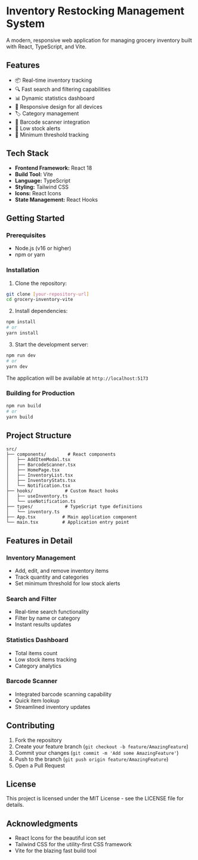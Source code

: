 # Inventory Restocking Management System

A modern, responsive web application for managing grocery inventory built with React, TypeScript, and Vite.

## Features

- 📦 Real-time inventory tracking
- 🔍 Fast search and filtering capabilities
- 📊 Dynamic statistics dashboard
- 📱 Responsive design for all devices
- 🏷️ Category management
- 📸 Barcode scanner integration
- 🚨 Low stock alerts
- 🎯 Minimum threshold tracking

## Tech Stack

- **Frontend Framework:** React 18
- **Build Tool:** Vite
- **Language:** TypeScript
- **Styling:** Tailwind CSS
- **Icons:** React Icons
- **State Management:** React Hooks

## Getting Started

### Prerequisites

- Node.js (v16 or higher)
- npm or yarn

### Installation

1. Clone the repository:

```bash
git clone [your-repository-url]
cd grocery-inventory-vite
```

2. Install dependencies:

```bash
npm install
# or
yarn install
```

3. Start the development server:

```bash
npm run dev
# or
yarn dev
```

The application will be available at `http://localhost:5173`

### Building for Production

```bash
npm run build
# or
yarn build
```

## Project Structure

```
src/
├── components/        # React components
│   ├── AddItemModal.tsx
│   ├── BarcodeScanner.tsx
│   ├── HomePage.tsx
│   ├── InventoryList.tsx
│   ├── InventoryStats.tsx
│   └── Notification.tsx
├── hooks/            # Custom React hooks
│   ├── useInventory.ts
│   └── useNotification.ts
├── types/            # TypeScript type definitions
│   └── inventory.ts
├── App.tsx          # Main application component
└── main.tsx         # Application entry point
```

## Features in Detail

### Inventory Management

- Add, edit, and remove inventory items
- Track quantity and categories
- Set minimum threshold for low stock alerts

### Search and Filter

- Real-time search functionality
- Filter by name or category
- Instant results updates

### Statistics Dashboard

- Total items count
- Low stock items tracking
- Category analytics

### Barcode Scanner

- Integrated barcode scanning capability
- Quick item lookup
- Streamlined inventory updates

## Contributing

1. Fork the repository
2. Create your feature branch (`git checkout -b feature/AmazingFeature`)
3. Commit your changes (`git commit -m 'Add some AmazingFeature'`)
4. Push to the branch (`git push origin feature/AmazingFeature`)
5. Open a Pull Request

## License

This project is licensed under the MIT License - see the LICENSE file for details.

## Acknowledgments

- React Icons for the beautiful icon set
- Tailwind CSS for the utility-first CSS framework
- Vite for the blazing fast build tool
